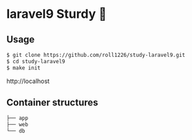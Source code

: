# laravel9 Sturdy 🐳

## Usage

```bash
$ git clone https://github.com/roll1226/study-laravel9.git
$ cd study-laravel9
$ make init
```

http://localhost

## Container structures

```bash
├── app
├── web
└── db
```

